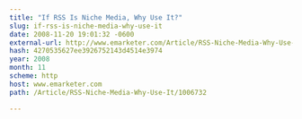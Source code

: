 ```yaml
---
title: "If RSS Is Niche Media, Why Use It?"
slug: if-rss-is-niche-media-why-use-it
date: 2008-11-20 19:01:32 -0600
external-url: http://www.emarketer.com/Article/RSS-Niche-Media-Why-Use-It/1006732
hash: 4270535627ee3926752143d4514e3974
year: 2008
month: 11
scheme: http
host: www.emarketer.com
path: /Article/RSS-Niche-Media-Why-Use-It/1006732

---
```



